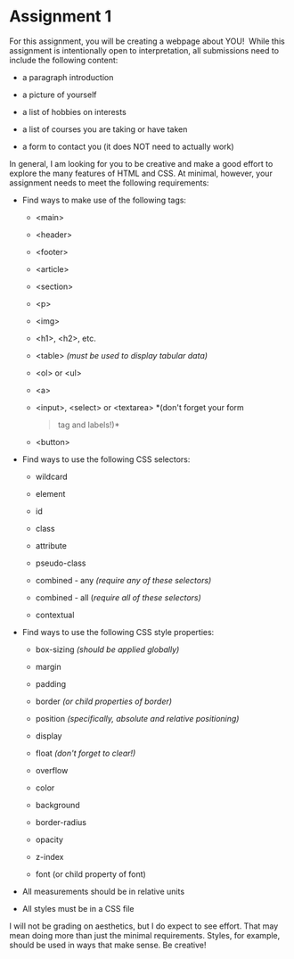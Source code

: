 # Assignment 1

For this assignment, you will be creating a webpage about YOU!  While this
assignment is intentionally open to interpretation, all submissions need
to include the following content:

-   a paragraph introduction

-   a picture of yourself

-   a list of hobbies on interests

-   a list of courses you are taking or have taken

-   a form to contact you (it does NOT need to actually work)

In general, I am looking for you to be creative and make a good effort
to explore the many features of HTML and CSS. At minimal, however, your
assignment needs to meet the following requirements:

-   Find ways to make use of the following tags:

    -   \<main\>

    -   \<header\>

    -   \<footer\>

    -   \<article\>

    -   \<section\>

    -   \<p\>

    -   \<img\>

    -   \<h1\>, \<h2\>, etc.

    -   \<table\> *(must be used to display tabular data)*

    -   \<ol\> or \<ul\>

    -   \<a\>

    -   \<input\>, \<select\> or \<textarea\> *(don't forget your form
        > tag and labels!)*

    -   \<button\>

-   Find ways to use the following CSS selectors:

    -   wildcard

    -   element

    -   id

    -   class

    -   attribute

    -   pseudo-class

    -   combined - any *(require any of these selectors)*

    -   combined - all (*require all of these selectors)*

    -   contextual

-   Find ways to use the following CSS style properties:

    -   box-sizing *(should be applied globally)*

    -   margin

    -   padding

    -   border *(or child properties of border)*

    -   position *(specifically, absolute and relative positioning)*

    -   display

    -   float *(don't forget to clear!)*

    -   overflow

    -   color

    -   background

    -   border-radius

    -   opacity

    -   z-index

    -   font (or child property of font)

-   All measurements should be in relative units

-   All styles must be in a CSS file

I will not be grading on aesthetics, but I do expect to see effort. That
may mean doing more than just the minimal requirements. Styles, for
example, should be used in ways that make sense. Be creative!

